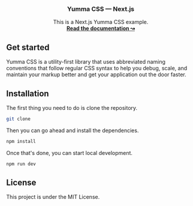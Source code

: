 <h3 align="center">Yumma CSS — Next.js</h3>

<p align="center">
  This is a Next.js Yumma CSS example.
  <br>
  <a href="https://yummacss.com"><strong>Read the documentation ↝</strong></a>
  

## Get started

Yumma CSS is a utility-first library that uses abbreviated naming conventions that follow regular CSS syntax to help you debug, scale, and maintain your markup better and get your application out the door faster.

## Installation

The first thing you need to do is clone the repository.

```bash
git clone 
```

Then you can go ahead and install the dependencies.

```bash
npm install
```

Once that's done, you can start local development.

```bash
npm run dev
```

## License

This project is under the MIT License.